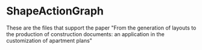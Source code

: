 # ShapeActionGraph
These are the files that support the paper "From the generation of layouts to the production of construction documents: an application in the customization of apartment plans"
